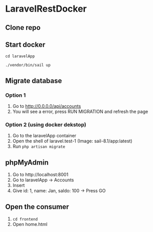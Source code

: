 # LaravelRestDocker
## Clone repo
## Start docker
```
cd laravelApp
```
```
./vendor/bin/sail up
```
## Migrate database
### Option 1
  1) Go to http://0.0.0.0/api/accounts
  2) You will see a error, press RUN MIGRATION and refresh the page
### Option 2 (using docker dekstop)
  1) Go to the laravelApp container
  2) Open the shell of laravel.test-1 (Image: sail-8.1/app:latest)
  3) Run ``` php artisan migrate ```
 
## phpMyAdmin
  1) Go to http://localhost:8001
  2) Go to laravelApp -> Accounts
  3) Insert
  4) Give id: 1, name: Jan, saldo: 100 -> Press GO
## Open the consumer
  1) ```cd frontend ```
  2) Open home.html
